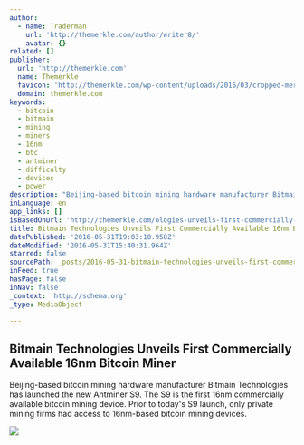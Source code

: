```yaml
---
author:
  - name: Traderman
    url: 'http://themerkle.com/author/writer8/'
    avatar: {}
related: []
publisher:
  url: 'http://themerkle.com'
  name: Themerkle
  favicon: 'http://themerkle.com/wp-content/uploads/2016/03/cropped-merkle-white-1-192x192.png'
  domain: themerkle.com
keywords:
  - bitcoin
  - bitmain
  - mining
  - miners
  - 16nm
  - btc
  - antminer
  - difficulty
  - devices
  - power
description: "Beijing-based bitcoin mining hardware manufacturer Bitmain Technologies has launched the new Antminer S9. The S9 is the first 16nm commercially available bitcoin mining device. Prior to today's S9 launch, only private mining firms had access to 16nm-based bitcoin mining devices."
inLanguage: en
app_links: []
isBasedOnUrl: 'http://themerkle.com/ologies-unveils-first-commercially-available-16nm-bitcoin-miner/'
title: Bitmain Technologies Unveils First Commercially Available 16nm Bitcoin Miner
datePublished: '2016-05-31T19:03:10.958Z'
dateModified: '2016-05-31T15:40:31.964Z'
starred: false
sourcePath: _posts/2016-05-31-bitmain-technologies-unveils-first-commercially-available-16.md
inFeed: true
hasPage: false
inNav: false
_context: 'http://schema.org'
_type: MediaObject

---
```

<article style=""><h1>Bitmain Technologies Unveils First Commercially Available 16nm Bitcoin Miner</h1><p>Beijing-based bitcoin mining hardware manufacturer Bitmain Technologies has launched the new Antminer S9. The S9 is the first 16nm commercially available bitcoin mining device. Prior to today's S9 launch, only private mining firms had access to 16nm-based bitcoin mining devices.</p><img src="http://themerkle.com/wp-content/uploads/2016/05/slot-300x6005.gif" /></article>